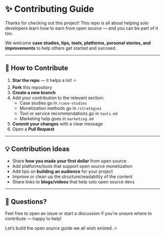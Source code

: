 # ✨ Contributing Guide

Thanks for checking out this project! This repo is all about helping solo developers learn how to earn from open source — and you can be part of it too.

We welcome **case studies, tips, tools, platforms, personal stories, and improvements** to help others get started and succeed.

---

## 📌 How to Contribute

1. **Star the repo** — it helps a lot! ⭐
2. **Fork** this repository
3. **Create a new branch**
4. Add your contribution to the relevant section:
   - Case studies go in `/case-studies`
   - Monetization methods go in `/strategies`
   - Tool or service recommendations go in `tools.md`
   - Marketing help goes in `marketing.md`
5. **Commit your changes** with a clear message
6. Open a **Pull Request**

---

## 💡 Contribution Ideas

- Share **how you made your first dollar** from open source
- Add platforms/tools that support open source monetization
- Add tips on **building an audience** for your project
- Improve or clean up the structure/readability of the content
- Share links to **blogs/videos** that help solo open source devs

---

## 💬 Questions?

Feel free to open an issue or start a discussion if you're unsure where to contribute — happy to help!

Let’s build the open source guide we all wish existed. 🔥
